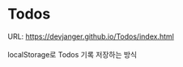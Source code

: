 # Todos 

URL: https://devjanger.github.io/Todos/index.html
<br><br>
localStorage로 Todos 기록 저장하는 방식
